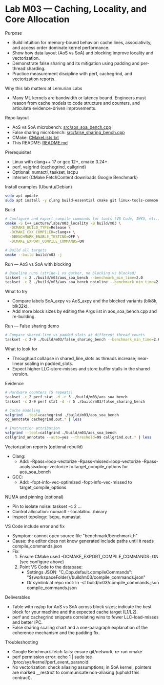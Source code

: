 # Lab M03 — Caching, Locality, and Core Allocation

Purpose
- Build intuition for memory-bound behavior: cache lines, associativity, and access order dominate kernel performance.
- Show how data layout (AoS vs SoA) and blocking improve locality and vectorization.
- Demonstrate false sharing and its mitigation using padding and per-thread sharding.
- Practice measurement discipline with perf, cachegrind, and vectorization reports.

Why this lab matters at Lemurian Labs
- Many ML kernels are bandwidth or latency bound. Engineers must reason from cache models to code structure and counters, and articulate evidence-driven improvements.

Repo layout
- AoS vs SoA microbench: [src/aos_soa_bench.cpp](C++_Lecture/labs/m03_locality/src/aos_soa_bench.cpp)
- False sharing microbench: [src/false_sharing_bench.cpp](C++_Lecture/labs/m03_locality/src/false_sharing_bench.cpp)
- CMake: [CMakeLists.txt](C++_Lecture/labs/m03_locality/CMakeLists.txt)
- This README: [README.md](C++_Lecture/labs/m03_locality/README.md)

Prerequisites
- Linux with clang++ 17 or gcc 12+, cmake 3.24+
- perf, valgrind (cachegrind, callgrind)
- Optional: numactl, taskset, lscpu
- Internet (CMake FetchContent downloads Google Benchmark)

Install examples (Ubuntu/Debian)
```bash
sudo apt update
sudo apt install -y clang build-essential cmake git linux-tools-common linux-tools-generic valgrind numactl
```

Build
```bash
# Configure and export compile commands for tools (VS Code, IWYU, etc.)
cmake -S C++_Lecture/labs/m03_locality -B build/m03 \
  -DCMAKE_BUILD_TYPE=Release \
  -DCMAKE_CXX_COMPILER=clang++ \
  -DBENCHMARK_ENABLE_TESTING=OFF \
  -DCMAKE_EXPORT_COMPILE_COMMANDS=ON

# Build all targets
cmake --build build/m03 -j
```

Run — AoS vs SoA with blocking
```bash
# Baseline runs (stride-1 vs gather, no blocking vs blocked)
taskset -c 2 ./build/m03/aos_soa_bench --benchmark_min_time=2.0
taskset -c 2 ./build/m03/aos_soa_bench_noinline --benchmark_min_time=2.0
```
What to try
- Compare labels SoA_axpy vs AoS_axpy and the blocked variants (blk8k, blk32k).
- Add more block sizes by editing the Args list in aos_soa_bench.cpp and re-building.

Run — False sharing demo
```bash
# Compare shared-line vs padded slots at different thread counts
taskset -c 2-9 ./build/m03/false_sharing_bench --benchmark_min_time=2.0 --benchmark_counters_tabular=true
```
What to look for
- Throughput collapse in shared_line_slots as threads increase; near-linear scaling in padded_slots.
- Expect higher LLC-store-misses and store buffer stalls in the shared version.

Evidence
```bash
# Hardware counters (5 repeats)
taskset -c 2 perf stat -d -r 5 ./build/m03/aos_soa_bench
taskset -c 2-9 perf stat -d -r 5 ./build/m03/false_sharing_bench

# Cache modeling
valgrind --tool=cachegrind ./build/m03/aos_soa_bench
cg_annotate cachegrind.out.* | less

# Instruction attribution
valgrind --tool=callgrind ./build/m03/aos_soa_bench
callgrind_annotate --auto=yes --threshold=99 callgrind.out.* | less
```

Vectorization reports (optional rebuild)
- Clang:
  - Add: -Rpass=loop-vectorize -Rpass-missed=loop-vectorize -Rpass-analysis=loop-vectorize to target_compile_options for aos_soa_bench
- GCC:
  - Add: -fopt-info-vec-optimized -fopt-info-vec-missed to target_compile_options

NUMA and pinning (optional)
- Pin to isolate noise: taskset -c 2 …
- Control allocation: numactl --localalloc ./binary
- Inspect topology: lscpu, numastat

VS Code include error and fix
- Symptom: cannot open source file "benchmark/benchmark.h"
- Cause: the editor does not know generated include paths until it reads compile_commands.json
- Fix:
  1) Ensure CMake used -DCMAKE_EXPORT_COMPILE_COMMANDS=ON (see configure above)
  2) Point VS Code to the database:
     - Settings JSON: "C_Cpp.default.compileCommands": "${workspaceFolder}/build/m03/compile_commands.json"
     - Or symlink at repo root: ln -sf build/m03/compile_commands.json compile_commands.json

Deliverables
- Table with ns/op for AoS vs SoA across block sizes; indicate the best block for your machine and the expected cache target (L1/L2).
- perf and cachegrind snippets correlating wins to fewer LLC-load-misses and better IPC.
- False sharing scaling chart and a one-paragraph explanation of the coherence mechanism and the padding fix.

Troubleshooting
- Google Benchmark fetch fails: ensure git/network; re-run cmake
- perf permission error: echo 1 | sudo tee /proc/sys/kernel/perf_event_paranoid
- No vectorization: check aliasing assumptions; in SoA kernel, pointers are marked __restrict to communicate non-aliasing (uphold this contract).